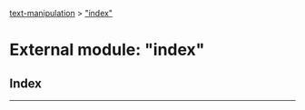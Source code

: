 [text-manipulation](../README.md) > ["index"](../modules/_index_.md)

# External module: "index"

## Index

---

